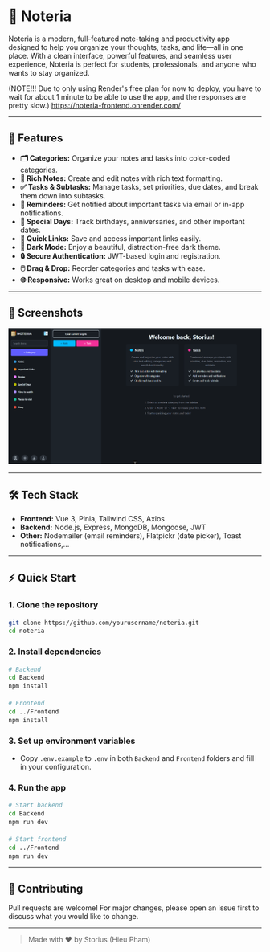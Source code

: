 # 📝 Noteria

Noteria is a modern, full-featured note-taking and productivity app designed to help you organize your thoughts, tasks, and life—all in one place. With a clean interface, powerful features, and seamless user experience, Noteria is perfect for students, professionals, and anyone who wants to stay organized.

(NOTE!!! Due to only using Render's free plan for now to deploy, you have to wait for about 1 minute to be able to use the app, and the responses are pretty slow.)
https://noteria-frontend.onrender.com/

---

## 🚀 Features

-   **🗂️ Categories:** Organize your notes and tasks into color-coded categories.
-   **📝 Rich Notes:** Create and edit notes with rich text formatting.
-   **✅ Tasks & Subtasks:** Manage tasks, set priorities, due dates, and break them down into subtasks.
-   **🔔 Reminders:** Get notified about important tasks via email or in-app notifications.
-   **📅 Special Days:** Track birthdays, anniversaries, and other important dates.
-   **🔗 Quick Links:** Save and access important links easily.
-   **🌙 Dark Mode:** Enjoy a beautiful, distraction-free dark theme.
-   **🔒 Secure Authentication:** JWT-based login and registration.
-   **🖱️ Drag & Drop:** Reorder categories and tasks with ease.
-   **🌐 Responsive:** Works great on desktop and mobile devices.

---

## 📸 Screenshots

![Dashboard](./screenshots/dashboard.png)

---

## 🛠️ Tech Stack

-   **Frontend:** Vue 3, Pinia, Tailwind CSS, Axios
-   **Backend:** Node.js, Express, MongoDB, Mongoose, JWT
-   **Other:** Nodemailer (email reminders), Flatpickr (date picker), Toast notifications,...

---

## ⚡ Quick Start

### 1. Clone the repository

```bash
git clone https://github.com/yourusername/noteria.git
cd noteria
```

### 2. Install dependencies

```bash
# Backend
cd Backend
npm install

# Frontend
cd ../Frontend
npm install
```

### 3. Set up environment variables

-   Copy `.env.example` to `.env` in both `Backend` and `Frontend` folders and fill in your configuration.

### 4. Run the app

```bash
# Start backend
cd Backend
npm run dev

# Start frontend
cd ../Frontend
npm run dev
```

---

## 🤝 Contributing

Pull requests are welcome! For major changes, please open an issue first to discuss what you would like to change.

---

> Made with ❤️ by Storius (Hieu Pham)
